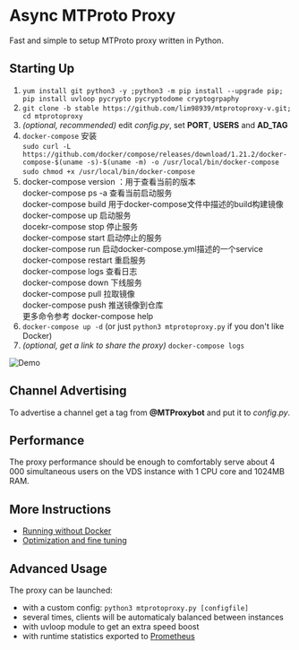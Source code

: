 # Async MTProto Proxy #

Fast and simple to setup MTProto proxy written in Python.

## Starting Up ##
 
1. `yum install git python3 -y ;python3 -m pip install --upgrade pip; pip install uvloop pycrypto pycryptodome cryptogrpaphy `   
2. `git clone -b stable https://github.com/lim98939/mtprotoproxy-v.git; cd mtprotoproxy`
3. *(optional, recommended)* edit *config.py*, set **PORT**, **USERS** and **AD_TAG**
4. `docker-compose` 安装   
`sudo curl -L https://github.com/docker/compose/releases/download/1.21.2/docker-compose-$(uname -s)-$(uname -m) -o /usr/local/bin/docker-compose `  
`sudo chmod +x /usr/local/bin/docker-compose`  
5. docker-compose version ：用于查看当前的版本  
docker-compose ps -a 查看当前启动服务  
docker-compose build 用于docker-compose文件中描述的build构建镜像  
docker-compose up 启动服务  
docekr-compose stop 停止服务  
docker-compose start 启动停止的服务  
docker-compose run 启动docker-compose.yml描述的一个service  
docker-compose restart 重启服务  
docker-compose logs 查看日志  
docker-compose down 下线服务  
docker-compose pull 拉取镜像  
docker-compose push 推送镜像到仓库  
更多命令参考 docker-compose help
4. `docker-compose up -d` (or just `python3 mtprotoproxy.py` if you don't like Docker)
5. *(optional, get a link to share the proxy)* `docker-compose logs`

![Demo](https://alexbers.com/mtprotoproxy/install_demo_v2.gif)

## Channel Advertising ##

To advertise a channel get a tag from **@MTProxybot** and put it to *config.py*.

## Performance ##

The proxy performance should be enough to comfortably serve about 4 000 simultaneous users on
the VDS instance with 1 CPU core and 1024MB RAM.

## More Instructions ##

- [Running without Docker](https://github.com/alexbers/mtprotoproxy/wiki/Running-Without-Docker)
- [Optimization and fine tuning](https://github.com/alexbers/mtprotoproxy/wiki/Optimization-and-Fine-Tuning)

## Advanced Usage ##

The proxy can be launched:
- with a custom config: `python3 mtprotoproxy.py [configfile]`
- several times, clients will be automaticaly balanced between instances
- with uvloop module to get an extra speed boost
- with runtime statistics exported to [Prometheus](https://prometheus.io/)
